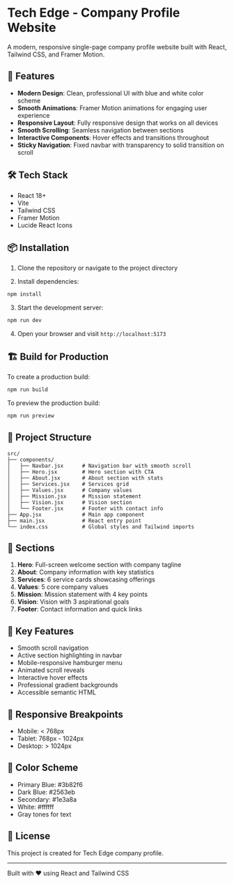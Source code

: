 # Tech Edge - Company Profile Website

A modern, responsive single-page company profile website built with React, Tailwind CSS, and Framer Motion.

## 🚀 Features

- **Modern Design**: Clean, professional UI with blue and white color scheme
- **Smooth Animations**: Framer Motion animations for engaging user experience
- **Responsive Layout**: Fully responsive design that works on all devices
- **Smooth Scrolling**: Seamless navigation between sections
- **Interactive Components**: Hover effects and transitions throughout
- **Sticky Navigation**: Fixed navbar with transparency to solid transition on scroll

## 🛠️ Tech Stack

- React 18+
- Vite
- Tailwind CSS
- Framer Motion
- Lucide React Icons

## 📦 Installation

1. Clone the repository or navigate to the project directory

2. Install dependencies:
```bash
npm install
```

3. Start the development server:
```bash
npm run dev
```

4. Open your browser and visit `http://localhost:5173`

## 🏗️ Build for Production

To create a production build:

```bash
npm run build
```

To preview the production build:

```bash
npm run preview
```

## 📂 Project Structure

```
src/
├── components/
│   ├── Navbar.jsx      # Navigation bar with smooth scroll
│   ├── Hero.jsx        # Hero section with CTA
│   ├── About.jsx       # About section with stats
│   ├── Services.jsx    # Services grid
│   ├── Values.jsx      # Company values
│   ├── Mission.jsx     # Mission statement
│   ├── Vision.jsx      # Vision section
│   └── Footer.jsx      # Footer with contact info
├── App.jsx             # Main app component
├── main.jsx            # React entry point
└── index.css           # Global styles and Tailwind imports
```

## 🎨 Sections

1. **Hero**: Full-screen welcome section with company tagline
2. **About**: Company information with key statistics
3. **Services**: 6 service cards showcasing offerings
4. **Values**: 5 core company values
5. **Mission**: Mission statement with 4 key points
6. **Vision**: Vision with 3 aspirational goals
7. **Footer**: Contact information and quick links

## 🎯 Key Features

- Smooth scroll navigation
- Active section highlighting in navbar
- Mobile-responsive hamburger menu
- Animated scroll reveals
- Interactive hover effects
- Professional gradient backgrounds
- Accessible semantic HTML

## 📱 Responsive Breakpoints

- Mobile: < 768px
- Tablet: 768px - 1024px
- Desktop: > 1024px

## 🎨 Color Scheme

- Primary Blue: #3b82f6
- Dark Blue: #2563eb
- Secondary: #1e3a8a
- White: #ffffff
- Gray tones for text

## 📄 License

This project is created for Tech Edge company profile.

---

Built with ❤️ using React and Tailwind CSS
